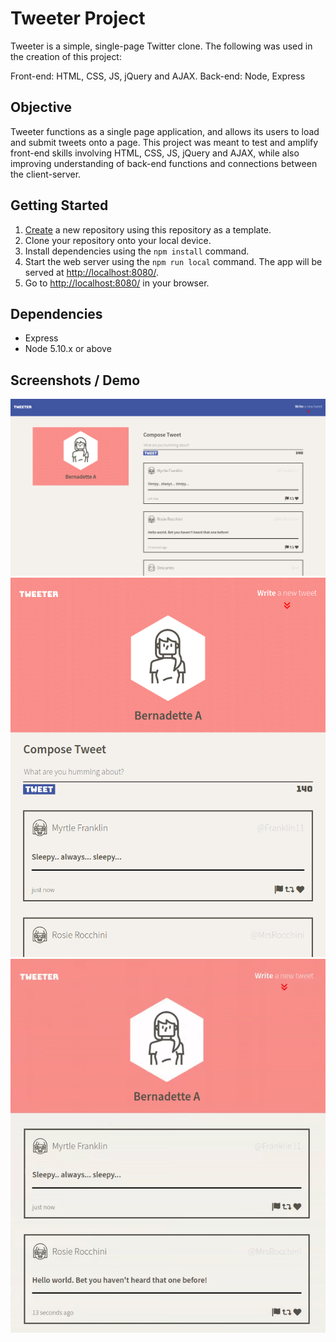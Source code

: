 # Tweeter Project

Tweeter is a simple, single-page Twitter clone. The following was used in the creation of this project: 

Front-end: HTML, CSS, JS, jQuery and AJAX.
Back-end: Node, Express

## Objective

Tweeter functions as a single page application, and allows its users to load and submit tweets onto a page. This project was meant to test and amplify front-end skills involving HTML, CSS, JS, jQuery and AJAX, while also improving understanding of back-end functions and connections between the client-server.

## Getting Started

1. [Create](https://docs.github.com/en/repositories/creating-and-managing-repositories/creating-a-repository-from-a-template) a new repository using this repository as a template.
2. Clone your repository onto your local device.
3. Install dependencies using the `npm install` command.
3. Start the web server using the `npm run local` command. The app will be served at <http://localhost:8080/>.
4. Go to <http://localhost:8080/> in your browser.

## Dependencies

- Express
- Node 5.10.x or above

## Screenshots / Demo

!["Desktop View"](https://github.com/bernadetteabalos/tweeter_copy/blob/master/docs/Tweeter_2.png?raw=true)
!["Smaller Screen View"](https://github.com/bernadetteabalos/tweeter_copy/blob/master/docs/Tweeter_1.png?raw=true)
!["Tweeter Functional Demo"](https://github.com/bernadetteabalos/tweeter_copy/blob/master/docs/Tweeter_BernadetteDemo.gif?raw=true)
